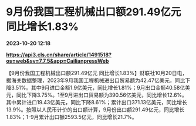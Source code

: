 # 9月份我国工程机械出口额291.49亿元 同比增长1.83%

**2023-10-20 12:18**

**https://api3.cls.cn/share/article/1491518?os=web&sv=7.7.5&app=CailianpressWeb**

【9月份我国工程机械出口额291.49亿元 同比增长1.83%】财联社10月20日电，据海关数据整理，2023年9月我国工程机械进出口贸易额为42.47亿美元，同比下降3.51%。其中9月进口金额1.9亿美元，同比增长1.81%；9月出口金额40.58亿美元，同比下降3.75%。1至9月进出口贸易额为390.56亿美元，同比增长12.6%。其中累计进口19.43亿美元，同比下降8.61%；累计出口371.13亿美元，同比增长13.9%。按照以人民币计价的出口额计算，9月份出口额291.49亿元，同比增长1.83%；1-9月累计出口额2593.5亿元，同比增长21.7%。
